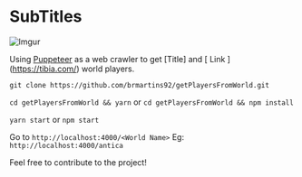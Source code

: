 # SubTitles

![Imgur](https://i.imgur.com/D9OmeY5.png)

Using [Puppeteer](https://pptr.dev/) as a web crawler to get [Title] and [ Link ] (https://tibia.com/) world players.

`git clone https://github.com/brmartins92/getPlayersFromWorld.git`

`cd getPlayersFromWorld && yarn` or `cd getPlayersFromWorld && npm install`

`yarn start` or `npm start`

Go to `http://localhost:4000/<World Name>` Eg: `http://localhost:4000/antica`

Feel free to contribute to the project!
